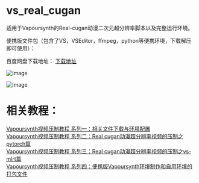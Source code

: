 # vs_real_cugan

适用于Vapoursynth的Real-cugan动漫二次元超分辨率脚本以及完整运行环境。    

便携版文件包（包含了VS，VSEditor，ffmpeg，python等便携环境，下载解压即可使用）：  

百度网盘下载地址：
[下载地址](https://pan.baidu.com/s/15Ahbi9W3Z4ESClrAGiRJfQ?pwd=Nang)


![image](https://user-images.githubusercontent.com/72263191/188761438-75254ca4-607e-41e5-b3d0-96525bf98a5c.png)

![image](https://user-images.githubusercontent.com/72263191/188761472-6b29b892-8802-4b97-a311-8772fc35f852.png)




 
# 相关教程：   
[Vapoursynth视频压制教程 系列一：相关文件下载与环境配置](https://www.bilibili.com/read/cv17731059)  
[Vapoursynth视频压制教程 系列二：Real cugan动漫超分辨率视频的压制之pytorch篇](https://www.bilibili.com/read/cv18163819)  
[Vapoursynth视频压制教程 系列三：Real cugan动漫超分辨率视频的压制之vs-mlrt篇](https://www.bilibili.com/read/cv18164629)  
[Vapoursynth视频压制教程 系列四：便携版Vapoursynth环境制作和自用环境的打包文件](https://www.bilibili.com/read/cv18483831)


